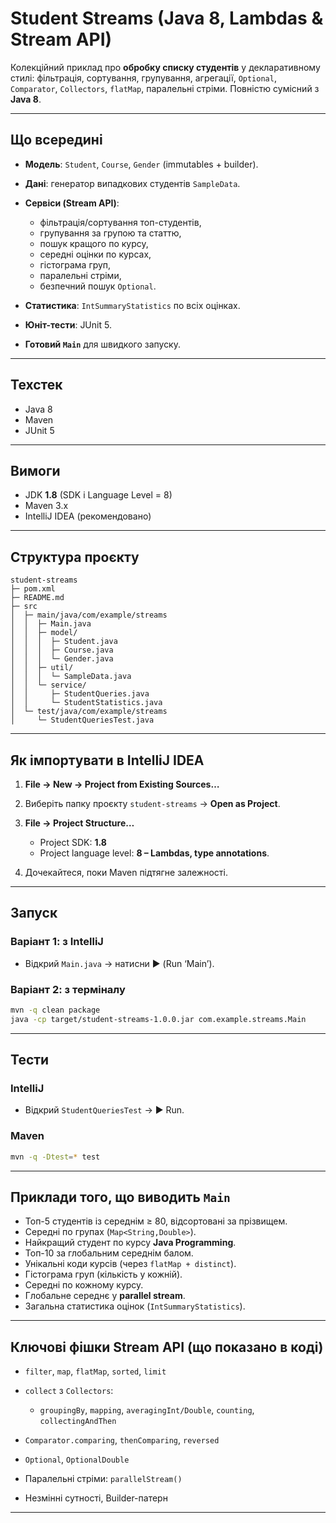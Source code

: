 # Student Streams (Java 8, Lambdas & Stream API)

Колекційний приклад про **обробку списку студентів** у декларативному стилі: фільтрація, сортування, групування, агрегації, `Optional`, `Comparator`, `Collectors`, `flatMap`, паралельні стріми. Повністю сумісний з **Java 8**.

---

## Що всередині

* **Модель**: `Student`, `Course`, `Gender` (immutables + builder).
* **Дані**: генератор випадкових студентів `SampleData`.
* **Сервіси (Stream API)**:

  * фільтрація/сортування топ-студентів,
  * групування за групою та статтю,
  * пошук кращого по курсу,
  * середні оцінки по курсах,
  * гістограма груп,
  * паралельні стріми,
  * безпечний пошук `Optional`.
* **Статистика**: `IntSummaryStatistics` по всіх оцінках.
* **Юніт-тести**: JUnit 5.
* **Готовий `Main`** для швидкого запуску.

---

## Техстек

* Java 8
* Maven
* JUnit 5

---

## Вимоги

* JDK **1.8** (SDK і Language Level = 8)
* Maven 3.x
* IntelliJ IDEA (рекомендовано)

---

## Структура проєкту

```
student-streams
├─ pom.xml
├─ README.md
├─ src
│  ├─ main/java/com/example/streams
│  │  ├─ Main.java
│  │  ├─ model/
│  │  │  ├─ Student.java
│  │  │  ├─ Course.java
│  │  │  └─ Gender.java
│  │  ├─ util/
│  │  │  └─ SampleData.java
│  │  └─ service/
│  │     ├─ StudentQueries.java
│  │     └─ StudentStatistics.java
│  └─ test/java/com/example/streams
│     └─ StudentQueriesTest.java
```

---

## Як імпортувати в IntelliJ IDEA

1. **File → New → Project from Existing Sources…**
2. Виберіть папку проєкту `student-streams` → **Open as Project**.
3. **File → Project Structure…**

   * Project SDK: **1.8**
   * Project language level: **8 – Lambdas, type annotations**.
4. Дочекайтеся, поки Maven підтягне залежності.

---

## Запуск

### Варіант 1: з IntelliJ

* Відкрий `Main.java` → натисни ▶ (Run ‘Main’).

### Варіант 2: з терміналу

```bash
mvn -q clean package
java -cp target/student-streams-1.0.0.jar com.example.streams.Main
```

---

## Тести

### IntelliJ

* Відкрий `StudentQueriesTest` → ▶ Run.

### Maven

```bash
mvn -q -Dtest=* test
```

---

## Приклади того, що виводить `Main`

* Топ-5 студентів із середнім ≥ 80, відсортовані за прізвищем.
* Середні по групах (`Map<String,Double>`).
* Найкращий студент по курсу **Java Programming**.
* Топ-10 за глобальним середнім балом.
* Унікальні коди курсів (через `flatMap + distinct`).
* Гістограма груп (кількість у кожній).
* Середні по кожному курсу.
* Глобальне середнє у **parallel stream**.
* Загальна статистика оцінок (`IntSummaryStatistics`).

---

## Ключові фішки Stream API (що показано в коді)

* `filter`, `map`, `flatMap`, `sorted`, `limit`
* `collect` з `Collectors`:

  * `groupingBy`, `mapping`, `averagingInt/Double`, `counting`, `collectingAndThen`
* `Comparator.comparing`, `thenComparing`, `reversed`
* `Optional`, `OptionalDouble`
* Паралельні стріми: `parallelStream()`
* Незмінні сутності, Builder-патерн

---


